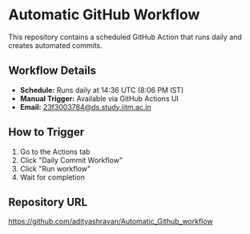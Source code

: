 # Automatic GitHub Workflow

This repository contains a scheduled GitHub Action that runs daily and creates automated commits.

## Workflow Details

- **Schedule:** Runs daily at 14:36 UTC (8:06 PM IST)
- **Manual Trigger:** Available via GitHub Actions UI
- **Email:** 23f3003784@ds.study.iitm.ac.in

## How to Trigger

1. Go to the Actions tab
2. Click "Daily Commit Workflow"
3. Click "Run workflow"
4. Wait for completion

## Repository URL

https://github.com/adityashravan/Automatic_Github_workflow
